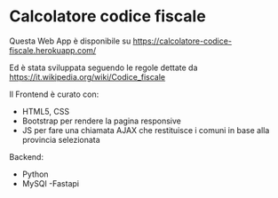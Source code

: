 # Calcolatore codice fiscale
Questa Web App è disponibile su https://calcolatore-codice-fiscale.herokuapp.com/ 

Ed è stata sviluppata seguendo le regole dettate da https://it.wikipedia.org/wiki/Codice_fiscale 

Il Frontend è curato con: 
- HTML5, CSS
- Bootstrap per rendere la pagina responsive
- JS per fare una chiamata AJAX che restituisce i comuni in base alla provincia selezionata

Backend:
- Python 
- MySQl
-Fastapi
